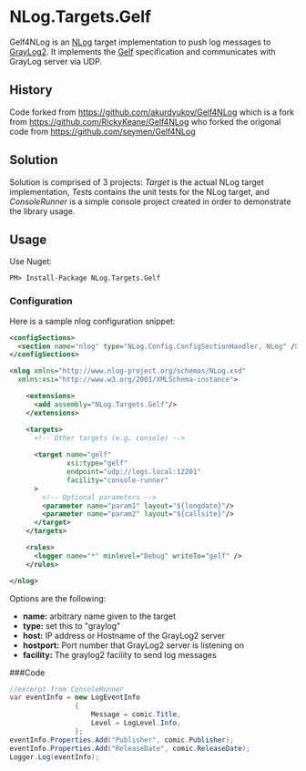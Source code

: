 # NLog.Targets.Gelf
Gelf4NLog is an [NLog] target implementation to push log messages to [GrayLog2]. It implements the [Gelf] specification and communicates with GrayLog server via UDP.

## History
Code forked from https://github.com/akurdyukov/Gelf4NLog which is a fork from https://github.com/RickyKeane/Gelf4NLog who forked the origonal code from https://github.com/seymen/Gelf4NLog

## Solution
Solution is comprised of 3 projects: *Target* is the actual NLog target implementation, *Tests* contains the unit tests for the NLog target, and *ConsoleRunner* is a simple console project created in order to demonstrate the library usage.
## Usage
Use Nuget:
```
PM> Install-Package NLog.Targets.Gelf
```
### Configuration
Here is a sample nlog configuration snippet:
```xml
<configSections>
  <section name="nlog" type="NLog.Config.ConfigSectionHandler, NLog" />
</configSections>

<nlog xmlns="http://www.nlog-project.org/schemas/NLog.xsd"
  xmlns:xsi="http://www.w3.org/2001/XMLSchema-instance">

	<extensions>
	  <add assembly="NLog.Targets.Gelf"/>
	</extensions>

	<targets>
	  <!-- Other targets (e.g. console) -->
    
	  <target name="gelf" 
			  xsi:type="gelf" 
			  endpoint="udp://logs.local:12201"
			  facility="console-runner"
	  >
        <!-- Optional parameters -->
        <parameter name="param1" layout="${longdate}"/>
        <parameter name="param2" layout="${callsite}"/>
      </target>
	</targets>

	<rules>
	  <logger name="*" minlevel="Debug" writeTo="gelf" />
	</rules>

</nlog>
```

Options are the following:
* __name:__ arbitrary name given to the target
* __type:__ set this to "graylog"
* __host:__ IP address or Hostname of the GrayLog2 server
* __hostport:__ Port number that GrayLog2 server is listening on
* __facility:__ The graylog2 facility to send log messages

###Code
```c#
//excerpt from ConsoleRunner
var eventInfo = new LogEventInfo
    			{
					Message = comic.Title,
					Level = LogLevel.Info,
				};
eventInfo.Properties.Add("Publisher", comic.Publisher);
eventInfo.Properties.Add("ReleaseDate", comic.ReleaseDate);
Logger.Log(eventInfo);
```

[NLog]: http://nlog-project.org/
[GrayLog2]: http://graylog2.org/
[Gelf]: http://graylog2.org/about/gelf